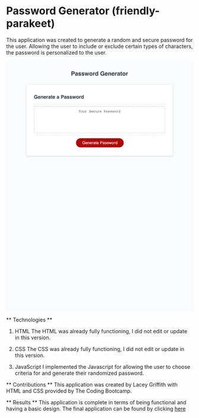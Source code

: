 # Password Generator (friendly-parakeet)

This application was created to generate a random and secure password for the user. Allowing the user to include or exclude certain types of characters, the password is personalized to the user.

![Site Image](assets/images/passwordGeneratorScreenshot.png)

** Technologies **
1. HTML
The HTML was already fully functioning, I did not edit or update in this version.

2. CSS
The CSS was already fully functioning, I did not edit or update in this version.

3. JavaScript
I implemented the Javascript for allowing the user to choose criteria for and generate their randomized password.

** Contributions **
This application was created by Lacey Griffith with HTML and CSS provided by The Coding Bootcamp.

** Results **
This application is complete in terms of being functional and having a basic design. The final application can be found by clicking [here](https://lacey-griffith.github.io/friendly-parakeet/)
